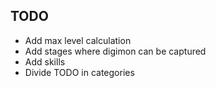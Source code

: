 ## TODO
* Add max level calculation
* Add stages where digimon can be captured
* Add skills
* Divide TODO in categories
